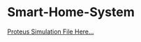 # Smart-Home-System
[Proteus Simulation File Here...](https://drive.google.com/drive/folders/13mcQAoGFfGd50erWKwrsnATILn4zPEOS?usp=sharing)
